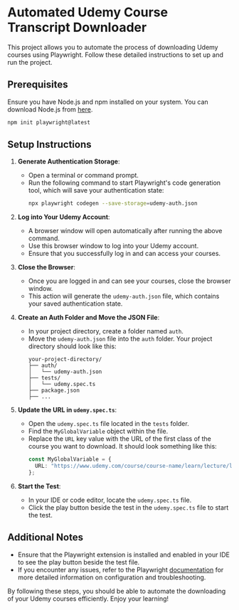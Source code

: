 # Automated Udemy Course Transcript Downloader

This project allows you to automate the process of downloading Udemy courses using Playwright. Follow these detailed instructions to set up and run the project.

## Prerequisites

Ensure you have Node.js and npm installed on your system. You can download Node.js from [here](https://nodejs.org/).

```sh
npm init playwright@latest
```

## Setup Instructions

1. **Generate Authentication Storage**:

   - Open a terminal or command prompt.
   - Run the following command to start Playwright's code generation tool, which will save your authentication state:
     ```sh
     npx playwright codegen --save-storage=udemy-auth.json
     ```

2. **Log into Your Udemy Account**:

   - A browser window will open automatically after running the above command.
   - Use this browser window to log into your Udemy account.
   - Ensure that you successfully log in and can access your courses.

3. **Close the Browser**:

   - Once you are logged in and can see your courses, close the browser window.
   - This action will generate the `udemy-auth.json` file, which contains your saved authentication state.

4. **Create an Auth Folder and Move the JSON File**:

   - In your project directory, create a folder named `auth`.
   - Move the `udemy-auth.json` file into the `auth` folder. Your project directory should look like this:
     ```
     your-project-directory/
     ├── auth/
     │   └── udemy-auth.json
     ├── tests/
     │   └── udemy.spec.ts
     ├── package.json
     ├── ...
     ```

5. **Update the URL in `udemy.spec.ts`**:

   - Open the `udemy.spec.ts` file located in the `tests` folder.
   - Find the `MyGlobalVariable` object within the file.
   - Replace the `URL` key value with the URL of the first class of the course you want to download. It should look something like this:
     ```typescript
     const MyGlobalVariable = {
       URL: "https://www.udemy.com/course/course-name/learn/lecture/lecture-id",
     };
     ```

6. **Start the Test**:
   - In your IDE or code editor, locate the `udemy.spec.ts` file.
   - Click the play button beside the test in the `udemy.spec.ts` file to start the test.

## Additional Notes

- Ensure that the Playwright extension is installed and enabled in your IDE to see the play button beside the test file.
- If you encounter any issues, refer to the Playwright [documentation](https://playwright.dev/docs/intro) for more detailed information on configuration and troubleshooting.

By following these steps, you should be able to automate the downloading of your Udemy courses efficiently. Enjoy your learning!
